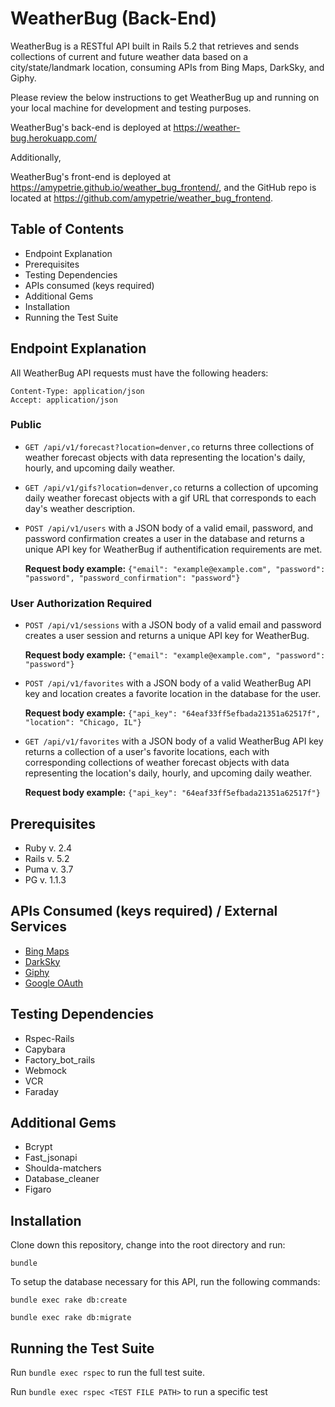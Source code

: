 # WeatherBug (Back-End)

WeatherBug is a RESTful API built in Rails 5.2 that retrieves and sends collections of current and future weather data based on a city/state/landmark location, consuming APIs from Bing Maps, DarkSky, and Giphy.

Please review the below instructions to get WeatherBug up and running on your local machine for development and testing purposes.

WeatherBug's back-end is deployed at https://weather-bug.herokuapp.com/

Additionally,

WeatherBug's front-end is deployed at https://amypetrie.github.io/weather_bug_frontend/, and the GitHub repo is located at https://github.com/amypetrie/weather_bug_frontend.

## Table of Contents

* Endpoint Explanation
* Prerequisites
* Testing Dependencies
* APIs consumed (keys required)
* Additional Gems
* Installation
* Running the Test Suite

## Endpoint Explanation

All WeatherBug API requests must have the following headers:

```
Content-Type: application/json
Accept: application/json
```

### Public
* `GET /api/v1/forecast?location=denver,co` returns three collections of weather forecast objects with data representing the location's daily, hourly, and upcoming daily weather.

* `GET /api/v1/gifs?location=denver,co` returns a collection of upcoming daily weather forecast objects with a gif URL that corresponds to each day's weather description.

* `POST /api/v1/users` with a JSON body of a valid email, password, and password confirmation creates a user in the database and returns a unique API key for WeatherBug if authentification requirements are met.

   **Request body example:** `{"email": "example@example.com", "password": "password", "password_confirmation": "password"}`

### User Authorization Required
* `POST /api/v1/sessions` with a JSON body of a valid email and password creates a user session and returns a unique API key for WeatherBug.

   **Request body example:** `{"email": "example@example.com", "password": "password"}`

* `POST /api/v1/favorites` with a JSON body of a valid WeatherBug API key and location creates a favorite location in the database for the user.

   **Request body example:** `{"api_key": "64eaf33ff5efbada21351a62517f", "location": "Chicago, IL"}`

* `GET /api/v1/favorites` with a JSON body of a valid WeatherBug API key returns a collection of a user's favorite locations, each with corresponding collections of weather forecast objects with data representing the location's daily, hourly, and upcoming daily weather.

   **Request body example:** `{"api_key": "64eaf33ff5efbada21351a62517f"}`

## Prerequisites

* Ruby v. 2.4
* Rails v. 5.2
* Puma v. 3.7
* PG v. 1.1.3

## APIs Consumed (keys required) / External Services

* [Bing Maps](https://docs.microsoft.com/en-us/bingmaps/rest-services/locations/)
* [DarkSky](https://darksky.net/dev)
* [Giphy](https://developers.giphy.com/)
* [Google OAuth](https://developers.google.com/identity/protocols/OAuth2WebServer)

## Testing Dependencies

* Rspec-Rails
* Capybara
* Factory_bot_rails
* Webmock
* VCR
* Faraday

## Additional Gems

* Bcrypt
* Fast_jsonapi
* Shoulda-matchers
* Database_cleaner
* Figaro

## Installation
Clone down this repository, change into the root directory and run:

`bundle`

To setup the database necessary for this API, run the following commands:

`bundle exec rake db:create`

`bundle exec rake db:migrate`

## Running the Test Suite

Run `bundle exec rspec` to run the full test suite.

Run `bundle exec rspec <TEST FILE PATH>` to run a specific test
